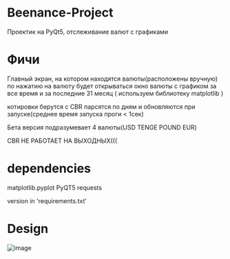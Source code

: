 # Beenance-Project
Проектик на PyQt5, отслеживание валют с графиками
# Фичи
Главный экран, на котором находятся валюты(расположены вручную)
по нажатию на валюту будет открываться окно валюты с графиком за все время и за последние 31 месяц ( используем библиотеку matplotlib )

котировки берутся с CBR
парсятся по дням и обновляются при запуске(среднее время запуска проги < 1сек)

Бета версия подразумевает 4 валюты(USD TENGE POUND EUR)

CBR НЕ РАБОТАЕТ НА ВЫХОДНЫХ(((

# dependencies
matplotlib.pyplot
PyQT5
requests

version in 'requirements.txt'

# Design
![image](https://user-images.githubusercontent.com/110305715/198326043-6498c3d9-fc30-49a9-84b1-7caa62d8e7f3.png)

